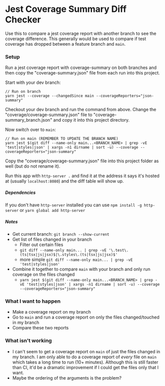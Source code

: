 # Jest Coverage Summary Diff Checker

Use this to compare a jest coverage report with another branch to see the coverage difference. This generally would be used to compare if test coverage has dropped between a feature branch and `main`.

### Setup

Run a jest coverage report with coverage-summary on both branches and then copy the "coverage-summary.json" file from each run into this project.

Start with your dev branch:
```
// Run on branch
yarn jest --coverage --changedSince main --coverageReporters="json-summary"
```
Checkout your dev branch and run the command from above. Change the "coverage/coverage-summary.json" file to "coverage-summary_branch.json" and copy it into this project directory.

Now switch over to `main`:
```
// Run on main (REMEMBER TO UPDATE THE BRANCH NAME)
yarn jest $(git diff --name-only main...<BRANCH_NAME> | grep -vE 'test|styles|json' | xargs -n1 dirname | sort -u) --coverage --coverageReporters="json-summary"
```
Copy the "coverage/coverage-summary.json" file into this project folder as well (but do not rename it).

Run this app with `http-server .` and find it at the address it says it's hosted at (usually `localhost:8080`) and the diff table will show up.

##### Dependencies

If you don't have `http-server` installed you can use `npm install -g http-server` or `yarn global add http-server`

##### Notes
* Get current branch: `git branch --show-current`
* Get list of files changed in your branch
  - Filter out certain files
  - `git diff --name-only main... | grep -vE '\.test\.(ts|tsx|js|jsx)$|\.styles\.(ts|tsx|js|jsx)$'`
  - more simple `git diff --name-only main... | grep -vE 'test|styles|json'`
* Combine it together to compare `main` with your branch and only run coverage on the files changed
  - `yarn jest $(git diff --name-only main...<BRANCH_NAME> | grep -vE 'test|styles|json' | xargs -n1 dirname | sort -u) --coverage --coverageReporters="json-summary"`


### What I want to happen
- Make a coverage report on my branch
- Go to `main` and run a coverage report on only the files changed/touched in my branch
- Compare these two reports

### What isn't working
- I can't seem to get a coverage report on `main` of just the files changed in my branch. I am only able to do a coverage report of _every_ file on `main` which takes a long time to run (10+ minutes). Although this is still faster than CI, it'd be a dramatic improvement if I could get the files only that I want.
- Maybe the ordering of the arguments is the problem? <this might have been it. Think we solved it>
